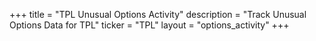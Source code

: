+++
title = "TPL Unusual Options Activity"
description = "Track Unusual Options Data for TPL"
ticker = "TPL"
layout = "options_activity"
+++

